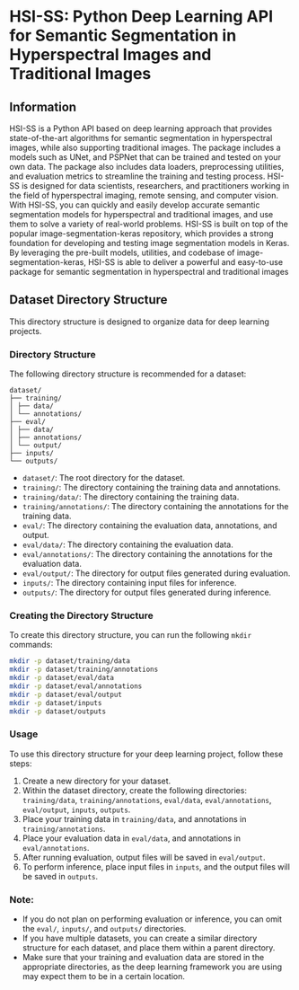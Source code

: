 # HSI-SS: Python Deep Learning API for Semantic Segmentation in Hyperspectral Images and Traditional Images

## Information
HSI-SS is a Python API based on deep learning approach that provides state-of-the-art algorithms for semantic segmentation in hyperspectral images, while also supporting traditional images. The package includes a models such as UNet, and PSPNet that can be trained and tested on your own data. The package also includes data loaders, preprocessing utilities, and evaluation metrics to streamline the training and testing process. HSI-SS is designed for data scientists, researchers, and practitioners working in the field of hyperspectral imaging, remote sensing, and computer vision. With HSI-SS, you can quickly and easily develop accurate semantic segmentation models for hyperspectral and traditional images, and use them to solve a variety of real-world problems.
HSI-SS is built on top of the popular image-segmentation-keras repository, which provides a strong foundation for developing and testing image segmentation models in Keras. By leveraging the pre-built models, utilities, and codebase of image-segmentation-keras, HSI-SS is able to deliver a powerful and easy-to-use package for semantic segmentation in hyperspectral and traditional images

## Dataset Directory Structure

This directory structure is designed to organize data for deep learning projects.

### Directory Structure

The following directory structure is recommended for a dataset:
```
dataset/
├── training/
│ ├── data/
│ └── annotations/
├── eval/
│ ├── data/
│ ├── annotations/
│ └── output/
├── inputs/
└── outputs/
```
- `dataset/`: The root directory for the dataset.
- `training/`: The directory containing the training data and annotations.
- `training/data/`: The directory containing the training data.
- `training/annotations/`: The directory containing the annotations for the training data.
- `eval/`: The directory containing the evaluation data, annotations, and output.
- `eval/data/`: The directory containing the evaluation data.
- `eval/annotations/`: The directory containing the annotations for the evaluation data.
- `eval/output/`: The directory for output files generated during evaluation.
- `inputs/`: The directory containing input files for inference.
- `outputs/`: The directory for output files generated during inference.

### Creating the Directory Structure

To create this directory structure, you can run the following `mkdir` commands:

```sh
mkdir -p dataset/training/data
mkdir -p dataset/training/annotations
mkdir -p dataset/eval/data
mkdir -p dataset/eval/annotations
mkdir -p dataset/eval/output
mkdir -p dataset/inputs
mkdir -p dataset/outputs
```
### Usage
To use this directory structure for your deep learning project, follow these steps:

1. Create a new directory for your dataset.
2. Within the dataset directory, create the following directories: `training/data`, `training/annotations`, `eval/data`, `eval/annotations`, `eval/output`, `inputs`, `outputs`.
3. Place your training data in `training/data`, and annotations in `training/annotations`.
4. Place your evaluation data in `eval/data`, and annotations in `eval/annotations`.
5. After running evaluation, output files will be saved in `eval/output`.
6. To perform inference, place input files in `inputs`, and the output files will be saved in `outputs`.

### Note:

- If you do not plan on performing evaluation or inference, you can omit the `eval/`, `inputs/`, and `outputs/` directories.
- If you have multiple datasets, you can create a similar directory structure for each dataset, and place them within a parent directory.
- Make sure that your training and evaluation data are stored in the appropriate directories, as the deep learning framework you are using may expect them to be in a certain location.
